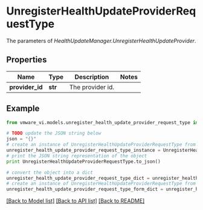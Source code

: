 # UnregisterHealthUpdateProviderRequestType

The parameters of *HealthUpdateManager.UnregisterHealthUpdateProvider*. 

## Properties
Name | Type | Description | Notes
------------ | ------------- | ------------- | -------------
**provider_id** | **str** | The provider id.  | 

## Example

```python
from vmware_vi.models.unregister_health_update_provider_request_type import UnregisterHealthUpdateProviderRequestType

# TODO update the JSON string below
json = "{}"
# create an instance of UnregisterHealthUpdateProviderRequestType from a JSON string
unregister_health_update_provider_request_type_instance = UnregisterHealthUpdateProviderRequestType.from_json(json)
# print the JSON string representation of the object
print UnregisterHealthUpdateProviderRequestType.to_json()

# convert the object into a dict
unregister_health_update_provider_request_type_dict = unregister_health_update_provider_request_type_instance.to_dict()
# create an instance of UnregisterHealthUpdateProviderRequestType from a dict
unregister_health_update_provider_request_type_form_dict = unregister_health_update_provider_request_type.from_dict(unregister_health_update_provider_request_type_dict)
```
[[Back to Model list]](../README.md#documentation-for-models) [[Back to API list]](../README.md#documentation-for-api-endpoints) [[Back to README]](../README.md)


